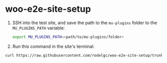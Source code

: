 # woo-e2e-site-setup

1. SSH into the test site, and save the path to the `mu-plugins` folder to the `MU_PLUGINS_PATH` variable:
    ```bash
    export MU_PLUGINS_PATH=<path/to/mu-plugins/folder>
    ```
1. Run this command in the site's terminal:
```bash
curl https://raw.githubusercontent.com/rodelgc/woo-e2e-site-setup/trunk/test-env-setup-wpcom.sh | bash
```